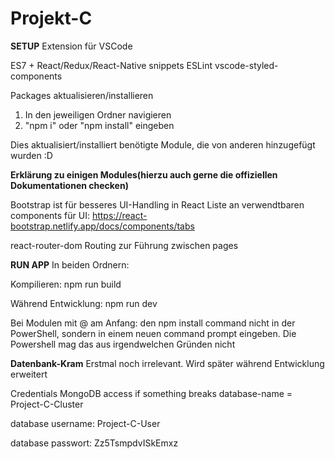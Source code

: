 # Projekt-C


**SETUP**
Extension für VSCode

ES7 + React/Redux/React-Native snippets
ESLint
vscode-styled-components

Packages aktualisieren/installieren

1) In den jeweiligen Ordner navigieren
2) "npm i" oder "npm install" eingeben

Dies aktualisiert/installiert benötigte Module, die von anderen hinzugefügt wurden :D

**Erklärung zu einigen Modules(hierzu auch gerne die offiziellen Dokumentationen checken)**

Bootstrap ist für besseres UI-Handling in React
Liste an verwendtbaren components für UI: https://react-bootstrap.netlify.app/docs/components/tabs

react-router-dom
Routing zur Führung zwischen pages




**RUN APP**
In beiden Ordnern:

Kompilieren: npm run build

Während Entwicklung: npm run dev

Bei Modulen mit @ am Anfang: den npm install command nicht in der PowerShell, sondern in einem neuen command prompt eingeben. Die Powershell mag das aus irgendwelchen Gründen nicht



**Datenbank-Kram** 
Erstmal noch irrelevant. Wird später während Entwicklung erweitert

Credentials
MongoDB access if something breaks 
database-name = Project-C-Cluster

database username: Project-C-User

database passwort: Zz5TsmpdvISkEmxz